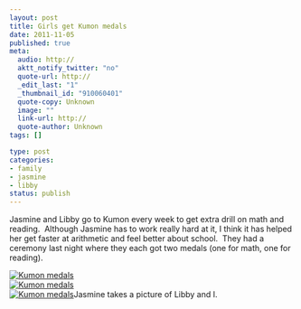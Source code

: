 ```yaml
--- 
layout: post
title: Girls get Kumon medals
date: 2011-11-05
published: true
meta: 
  audio: http://
  aktt_notify_twitter: "no"
  quote-url: http://
  _edit_last: "1"
  _thumbnail_id: "910060401"
  quote-copy: Unknown
  image: ""
  link-url: http://
  quote-author: Unknown
tags: []

type: post
categories: 
- family
- jasmine
- libby
status: publish
---
```

Jasmine and Libby go to Kumon every week to get extra drill on math and reading.  Although Jasmine has to work really hard at it, I think it has helped her get faster at arithmetic and feel better about school.  They had a ceremony last night where they each got two medals (one for math, one for reading).

[![](http://media.eick.us/2011/11/Libby-Halloween-4-333x500.jpg "Kumon medals")](http://media.eick.us/2011/11/Libby-Halloween-4.jpg)<br />[![](http://media.eick.us/2011/11/Libby-Halloween-3-333x500.jpg "Kumon medals")](http://media.eick.us/2011/11/Libby-Halloween-3.jpg)<br />[![](http://media.eick.us/2011/11/Libby-Halloween-5-500x333.jpg "Kumon medals")](http://media.eick.us/2011/11/Libby-Halloween-5.jpg)Jasmine takes a picture of Libby and I.
